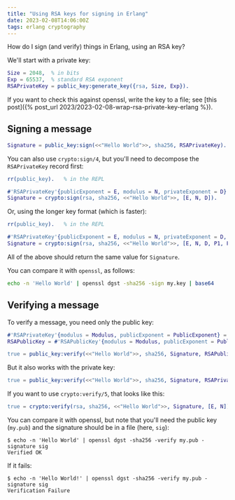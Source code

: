 ```yaml
---
title: "Using RSA keys for signing in Erlang"
date: 2023-02-08T14:06:00Z
tags: erlang cryptography
---
```


How do I sign (and verify) things in Erlang, using an RSA key?

We'll start with a private key:

```erlang
Size = 2048,  % in bits
Exp = 65537,  % standard RSA exponent
RSAPrivateKey = public_key:generate_key({rsa, Size, Exp}).
```

If you want to check this against openssl, write the key to a file; see [this post]({% post_url 2023/2023-02-08-wrap-rsa-private-key-erlang %}).

## Signing a message

```erlang
Signature = public_key:sign(<<"Hello World">>, sha256, RSAPrivateKey).
```

You can also use `crypto:sign/4`, but you'll need to decompose the `RSAPrivateKey` record first:

```erlang
rr(public_key).   % in the REPL

#'RSAPrivateKey'{publicExponent = E, modulus = N, privateExponent = D} = RSAPrivateKey.
Signature = crypto:sign(rsa, sha256, <<"Hello World">>, [E, N, D]).
```

Or, using the longer key format (which is faster):

```erlang
rr(public_key).   % in the REPL

#'RSAPrivateKey'{publicExponent = E, modulus = N, privateExponent = D, prime1 = P1, prime2 = P2, exponent1 = E1, exponent2 = E2, coefficient = C} = RSAPrivateKey.
Signature = crypto:sign(rsa, sha256, <<"Hello World">>, [E, N, D, P1, P2, E1, E2, C]).
```

All of the above should return the same value for `Signature`.

You can compare it with `openssl`, as follows:

```sh
echo -n 'Hello World' | openssl dgst -sha256 -sign my.key | base64
```

## Verifying a message

To verify a message, you need only the public key:

```erlang
#'RSAPrivateKey'{modulus = Modulus, publicExponent = PublicExponent} = RSAPrivateKey.
RSAPublicKey = #'RSAPublicKey'{modulus = Modulus, publicExponent = PublicExponent}.
```

```erlang
true = public_key:verify(<<"Hello World">>, sha256, Signature, RSAPublicKey).
```

But it also works with the private key:

```erlang
true = public_key:verify(<<"Hello World">>, sha256, Signature, RSAPrivateKey).
```

If you want to use `crypto:verify/5`, that looks like this:

```erlang
true = crypto:verify(rsa, sha256, <<"Hello World">>, Signature, [E, N]).
```

You can compare it with openssl, but note that you'll need the public key (`my.pub`) and the signature should be in a file (here, `sig`):

```
$ echo -n 'Hello World' | openssl dgst -sha256 -verify my.pub -signature sig
Verified OK
```

If it fails:

```
$ echo -n 'Hello World!' | openssl dgst -sha256 -verify my.pub -signature sig
Verification Failure
```
